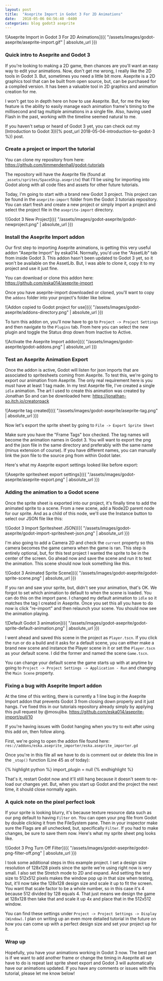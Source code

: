 ```yaml
---
layout: post
title:  "Aseprite Import in Godot 3 For 2D Animations"
date:   2018-05-06 04:56:40 -0400
categories: blog godot3 aseprite
---
```


![Aseprite Import in Godot 3 For 2D Animations]({{ "/assets/images/godot-aseprite/aseprite-import.gif" | absolute_url }})

### Quick intro to Aseprite and Godot 3

If you're looking to making a 2D game, then chances are you'll want an easy way
to edit your animations.  Now, don't get me wrong, I really like the 2D tools in
Godot 3.  But, sometimes you need a little bit more.  Aseprite is a 2D graphics
tool that can be built from open source, but, can be purchased for a compiled version.  It has been a valuable tool in 2D graphics and animation creation for me.

I won't get too in depth
here on how to use Aseprite.  But, for me the key feature is the
ability to easily manage each animation frame's timing to the millisecond and tag multiple
animations in a single file.  Also, having used Flash in the past, working with the
timeline seemed natural to me.

If you haven't setup or heard of Godot 3 yet, you can check out my [Introduction to Godot
3]({% post_url 2018-05-04-introduction-to-godot-3 %}) post.

### Create a project or import the tutorial

You can clone my repository from here: <https://github.com/timmendenhall/godot-tutorials>

The repository will have the Aseprite file (found at `_assets/sprites/SpaceShip.aseprite`) that I'll be using for importing into Godot along with all code files and assets for other future tutorials.

Today, I'm going to start with a brand new Godot 3 project.  This project can be
found in the `aseprite-import` folder from the Godot 3 tutorials repository.
You can start fresh and create a new project or simply import a project and
select the project file in the `aseprite-import` directory.

![Godot 3 New Project]({{ "/assets/images/godot-aseprite/godot-newproject.png" | absolute_url }})

### Install the Aseprite Import addon

Our first step to importing Aseprite animations, is getting this very useful addon "Aseprite Import" by eska014.  Normally, you'd use the "AssetLib" tab from inside Godot 3.  This addon hasn't been updated to Godot 3 yet, so it won't be available on the AssetLib.  But, I was able to clone it, copy it to my project and use it just fine.

You can download or clone this addon here: <https://github.com/eska014/aseprite-import>

Once you have aseprite-import downloaded or cloned, you'll want to copy the `addons` folder into your project's folder like below.

![Addon copied to Godot project for use]({{ "/assets/images/godot-aseprite/addons-directory.png" | absolute_url }})

To turn this addon on, you'll now have to go to `Project -> Project Settings`
and then navigate to the `Plugins` tab.  From here you can select the new plugin
and toggle the Status drop down from Inactive to Active.

![Activate the Aseprite Import addon]({{ "/assets/images/godot-aseprite/godot-addons.png" | absolute_url }})

### Test an Aseprite Animation Export

Once the addon is active, Godot will listen for json imports that are associated
to spritesheets coming from Aseprite.  To test this, we're going to export our
animation from Aseprite.  The only real requirement here is you must have at
least 1 tag made.  In my test Aseprite file, I've created a single `idle`
animation.  The art I used to create this animation was created by Jonathan So and can be downloaded
here: <https://jonathan-so.itch.io/creatorpack>

![Aseprite tag created]({{ "/assets/images/godot-aseprite/aseprite-tag.png" | absolute_url }})

Now let's export the sprite sheet by going to `File -> Export Sprite Sheet`

Make sure you have the "Frame Tags" box checked.  The tag names will become the animation names in Godot 3.
You will want to export the png and the json file in the same directory and
preferably with the same name (minus extension of course).  If you have
different names, you can manually link the json file to the source png from
within Godot later.

Here's what my Aseprite export settings looked like before export:

![Aseprite spritesheet export settings]({{ "/assets/images/godot-aseprite/aseprite-export.png" | absolute_url }})

### Adding the animation to a Godot scene

Once the sprite sheet is exported into our project, it's finally time to add the
animated sprite to a scene.  From a new scene, add a Node2D parent node for our
sprite.  And as a child of this node, we'll use the Instance button to select
our JSON file like this:

![Godot 3 Import Spritesheet JSON]({{ "/assets/images/godot-aseprite/godot-import-spritesheet-json.png" | absolute_url }})

I'm also going to add a Camera 2D and check the `current` property so this
camera becomes the game camera when the game is ran.  This step is entirely
optional, but, for this test project I wanted the sprite to be in the center of
the screen.  Go ahead now and save the scene and run it to test the animation.  This scene should now look something like this.

![Godot 3 Animated Sprite Scene]({{ "/assets/images/godot-aseprite/godot-sprite-scene.png" | absolute_url }})

If you ran and saw your sprite, but, didn't see your animation, that's OK.  We
forgot to set which animation to default to when the scene is loaded.  You can
do this on the import pane.  I changed my default animation to `idle` so it
matches the tag I created in Aseprite.  Once you set this all you have to do now
is click "re-import" and then relaunch your scene.  You should now see the
animation playing.

![Default Godot 3 animation]({{ "/assets/images/godot-aseprite/godot-sprite-default-animation.png" | absolute_url }})

I went ahead and saved this scene in the project as
`Player.tscn`.  If you click the run or do a build and it asks for a default
scene, you can either make a brand new scene and instance the Player scene in it
or set the `Player.tscn` as your default scene.  I did the former and named the
scene `Game.tscn`.

You can change your default scene the game starts up with at anytime by going to
`Project -> Project Settings -> Application - Run` and changing the `Main Scene`
property.

### Fixing a bug with Aseprite Import addon

At the time of this writing, there is currently a 1 line bug in the Aseprite
Import addon that prevents Godot 3 from closing down properly and it just hangs.
I've fixed this in our tutorials repository already simply by applying this pull
request by @mosujiba.  <https://github.com/eska014/aseprite-import/pull/10>

If you're having issues with Godot hanging when you try to exit after using this
add on, then follow along.

First, we're going to open the addon file found here: `res://addons/eska.aseprite_importer/eska.aseprite_importer.gd`

Once you're in this file all we have to do is comment out or delete this line in
the `_stop()` function (Line 45 as of today):

{% highlight python %}
import_plugin = null
{% endhighlight %}

That's it, restart Godot now and it'll still hang because it doesn't seem to
re-load our changes yet.  But, when you start up Godot and the project the next
time, it should close normally again.

### A quick note on the pixel perfect look

If your sprite is looking blurry, it's because texture resource data such as our
png default to having `Filter` on.  You can open your png file from Godot by
double clicking it from the FileSystem pane.  Then in your inspector make sure
the Flags are all unchecked, but, specifically `Filter`.  If you had to make
changes, be sure to save them now.  Here's what my sprite sheet png looks like.

![Godot 3 Png Turn Off Filter]({{ "/assets/images/godot-aseprite/godot-png-filter-off.png" | absolute_url }})

I took some additional steps in this example project.  I set a design size
resolution of 128x128 pixels since the sprite we're using right now is very
small.  I also set the Stretch mode to 2D and expand.  And setting the test size to 512x512 pixels makes the window pop up in that
size when testing, but, it'll now take the 128x128 design size and scale it up
to fit the screen.  You want that scale factor to be a whole number, so in this
case it's 4 because 512 divided by 128 equals 4.  That just means we design the
game at 128x128 then take that and scale it up 4x and place that in the 512x512
window.

You can find these settings under `Project -> Project Settings -> Display
(Window)`.  I plan on writing up an even more detailed tutorial in the future on how you can
come up with a perfect design size and set your project up for it.

### Wrap up

Hopefully, you have your animations working in Godot 3 now.  The best part
is if we want to add another frame or change the timing in Aseprite all we have
to do is repeat last sprite sheet export and Godot 3 will automatically have our
animations updated.  If you have any comments or issues with this tutorial,
please let me know below!
